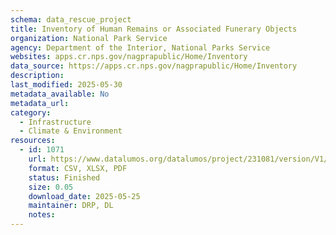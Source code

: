 ```yaml
---
schema: data_rescue_project 
title: Inventory of Human Remains or Associated Funerary Objects
organization: National Park Service
agency: Department of the Interior, National Parks Service
websites: apps.cr.nps.gov/nagprapublic/Home/Inventory
data_source: https://apps.cr.nps.gov/nagprapublic/Home/Inventory
description: 
last_modified: 2025-05-30
metadata_available: No
metadata_url: 
category:
  - Infrastructure 
  - Climate & Environment 
resources:
  - id: 1071
    url: https://www.datalumos.org/datalumos/project/231081/version/V1/view
    format: CSV, XLSX, PDF
    status: Finished
    size: 0.05
    download_date: 2025-05-25
    maintainer: DRP, DL
    notes: 
---
```

